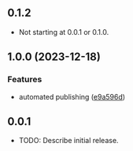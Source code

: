 ## 0.1.2
* Not starting at 0.0.1 or 0.1.0.

## 1.0.0 (2023-12-18)


### Features

* automated publishing ([e9a596d](https://github.com/patrickhammond/patrick_util/commit/e9a596ddaa15b404c11bd642267e5b80c85f1d5c))

## 0.0.1

* TODO: Describe initial release.
